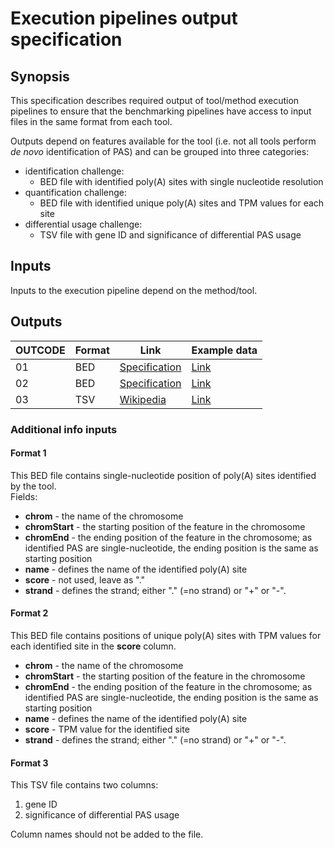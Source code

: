 # Execution pipelines output specification

## Synopsis

This specification describes required output of tool/method execution pipelines to ensure that the benchmarking pipelines have access to input files in the same format from each tool.

Outputs depend on features available for the tool (i.e. not all tools perform *de novo* identification of PAS) and can be grouped into three categories:

- identification challenge:
  - BED file with identified poly(A) sites with single nucleotide resolution
- quantification challenge:
  - BED file with identified unique poly(A) sites and TPM values for each site
- differential usage challenge:
  - TSV file with gene ID and significance of differential PAS usage

## Inputs

Inputs to the execution pipeline depend on the method/tool.

## Outputs


| OUTCODE | Format | Link | Example data |
  | --- | --- | --- | --- |
  | 01 | BED | [Specification][spec-bed] | [Link][out1] |
  | 02 | BED | [Specification][spec-bed] | [Link][out2] |
  | 03 | TSV | [Wikipedia][wiki-tsv] | [Link][out3] |
  
### Additional info inputs
  
#### Format 1

This BED file contains single-nucleotide position of poly(A) sites identified by the tool.  
Fields:

- **chrom** - the name of the chromosome
- **chromStart** - the starting position of the feature in the chromosome
- **chromEnd** - the ending position of the feature in the chromosome; as identified PAS are single-nucleotide, the ending position is the same as starting position
- **name** - defines the name of the identified poly(A) site
- **score** - not used, leave as "."
- **strand** - defines the strand; either "." (=no strand) or "+" or "-".

#### Format 2

This BED file contains positions of unique poly(A) sites with TPM values for each identified site in the **score** column.

- **chrom** - the name of the chromosome
- **chromStart** - the starting position of the feature in the chromosome
- **chromEnd** - the ending position of the feature in the chromosome; as identified PAS are single-nucleotide, the ending position is the same as starting position
- **name** - defines the name of the identified poly(A) site
- **score** - TPM value for the identified site
- **strand** - defines the strand; either "." (=no strand) or "+" or "-".

#### Format 3

This TSV file contains two columns:

1. gene ID
2. significance of differential PAS usage

Column names should not be added to the file.


[//]: # (References)
  
[out1]: ./example_output_files/output1.bed
[out2]: ./example_output_files/output2.bed
[out3]: ./example_output_files/output3.tsv
[spec-bed]: <https://genome.ucsc.edu/FAQ/FAQformat.html#format1>
[wiki-tsv]: <https://en.wikipedia.org/wiki/Tab-separated_values>

